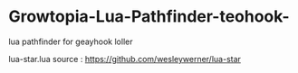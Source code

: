 # Growtopia-Lua-Pathfinder-teohook-
lua pathfinder for geayhook loller

lua-star.lua source : https://github.com/wesleywerner/lua-star
